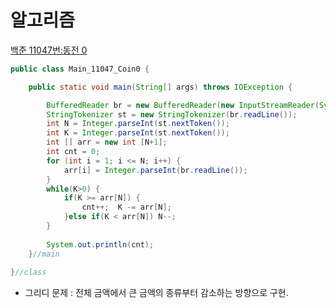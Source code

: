 # 알고리즘
[백준 11047번:동전 0](https://www.acmicpc.net/problem/11047)
```java
public class Main_11047_Coin0 {

	public static void main(String[] args) throws IOException {

		BufferedReader br = new BufferedReader(new InputStreamReader(System.in));
		StringTokenizer st = new StringTokenizer(br.readLine());
		int N = Integer.parseInt(st.nextToken());
		int K = Integer.parseInt(st.nextToken());
		int [] arr = new int [N+1];
		int cnt = 0;
		for (int i = 1; i <= N; i++) {
			arr[i] = Integer.parseInt(br.readLine());
		}
		while(K>0) {
			if(K >= arr[N]) {
				cnt++;	K -= arr[N];
			}else if(K < arr[N]) N--;
		}
		
		System.out.println(cnt);
	}//main
	
}//class
```
- 그리디 문제 : 전체 금액에서 큰 금액의 종류부터 감소하는 방향으로 구현.
